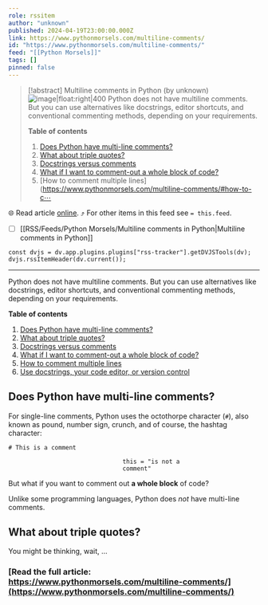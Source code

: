 ```yaml
---
role: rssitem
author: "unknown"
published: 2024-04-19T23:00:00.000Z
link: https://www.pythonmorsels.com/multiline-comments/
id: "https://www.pythonmorsels.com/multiline-comments/"
feed: "[[Python Morsels]]"
tags: []
pinned: false
---
```


> [!abstract] Multiline comments in Python (by unknown)
> ![image|float:right|400](https://i.vimeocdn.com/filter/overlay?src0=https%3A%2F%2Fi.vimeocdn.com%2Fvideo%2F1841759670-0b28dacb1984f308cc6f5f4b2e1ab6c842bffdd8cce9a544b0097584850ccc6a-d_1920x1080&src1=http%3A%2F%2Ff.vimeocdn.com%2Fp%2Fimages%2Fcrawler_play.png) Python does not have multiline comments. But you can use alternatives like docstrings, editor shortcuts, and conventional commenting methods, depending on your requirements.
> 
> **Table of contents**
> 
> 1. [Does Python have multi-line comments?](https://www.pythonmorsels.com/multiline-comments/#does-python-have-multi-line-comments)
> 2. [What about triple quotes?](https://www.pythonmorsels.com/multiline-comments/#what-about-triple-quotes)
> 3. [Docstrings versus comments](https://www.pythonmorsels.com/multiline-comments/#docstrings-versus-comments)
> 4. [What if I want to comment-out a whole block of code?](https://www.pythonmorsels.com/multiline-comments/#what-if-i-want-to-comment-out-a-whole-block-of-code)
> 5. [How to comment multiple lines](https://www.pythonmorsels.com/multiline-comments/#how-to-c⋯

🌐 Read article [online](https://www.pythonmorsels.com/multiline-comments/). ⤴ For other items in this feed see `= this.feed`.

- [ ] [[RSS/Feeds/Python Morsels/Multiline comments in Python|Multiline comments in Python]]

~~~dataviewjs
const dvjs = dv.app.plugins.plugins["rss-tracker"].getDVJSTools(dv);
dvjs.rssItemHeader(dv.current());
~~~

- - -
Python does not have multiline comments. But you can use alternatives like docstrings, editor shortcuts, and conventional commenting methods, depending on your requirements.

**Table of contents**

1. [Does Python have multi-line comments?](https://www.pythonmorsels.com/multiline-comments/#does-python-have-multi-line-comments)
2. [What about triple quotes?](https://www.pythonmorsels.com/multiline-comments/#what-about-triple-quotes)
3. [Docstrings versus comments](https://www.pythonmorsels.com/multiline-comments/#docstrings-versus-comments)
4. [What if I want to comment-out a whole block of code?](https://www.pythonmorsels.com/multiline-comments/#what-if-i-want-to-comment-out-a-whole-block-of-code)
5. [How to comment multiple lines](https://www.pythonmorsels.com/multiline-comments/#how-to-comment-multiple-lines)
6. [Use docstrings, your code editor, or version control](https://www.pythonmorsels.com/multiline-comments/#use-docstrings-your-code-editor-or-version-control)

## Does Python have multi-line comments?

For single-line comments, Python uses the octothorpe character (`#`), also known as pound, number sign, crunch, and of course, the hashtag character:

```
# This is a comment

                                this = "is not a
                                comment"
```

But what if you want to comment out **a whole block** of code?

Unlike some programming languages, Python does _not_ have multi-line comments.

## What about triple quotes?

You might be thinking, wait, …

### [Read the full article: https://www.pythonmorsels.com/multiline-comments/](https://www.pythonmorsels.com/multiline-comments/)